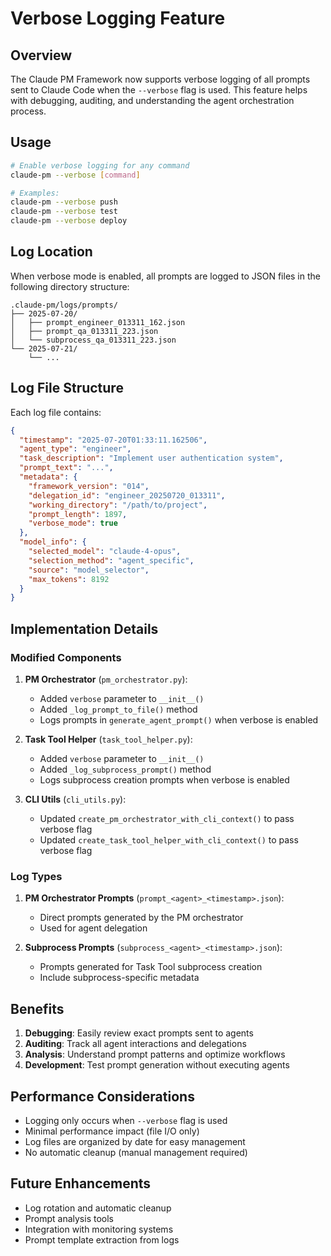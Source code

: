 # Verbose Logging Feature

## Overview

The Claude PM Framework now supports verbose logging of all prompts sent to Claude Code when the `--verbose` flag is used. This feature helps with debugging, auditing, and understanding the agent orchestration process.

## Usage

```bash
# Enable verbose logging for any command
claude-pm --verbose [command]

# Examples:
claude-pm --verbose push
claude-pm --verbose test
claude-pm --verbose deploy
```

## Log Location

When verbose mode is enabled, all prompts are logged to JSON files in the following directory structure:

```
.claude-pm/logs/prompts/
├── 2025-07-20/
│   ├── prompt_engineer_013311_162.json
│   ├── prompt_qa_013311_223.json
│   └── subprocess_qa_013311_223.json
└── 2025-07-21/
    └── ...
```

## Log File Structure

Each log file contains:

```json
{
  "timestamp": "2025-07-20T01:33:11.162506",
  "agent_type": "engineer",
  "task_description": "Implement user authentication system",
  "prompt_text": "...",
  "metadata": {
    "framework_version": "014",
    "delegation_id": "engineer_20250720_013311",
    "working_directory": "/path/to/project",
    "prompt_length": 1897,
    "verbose_mode": true
  },
  "model_info": {
    "selected_model": "claude-4-opus",
    "selection_method": "agent_specific",
    "source": "model_selector",
    "max_tokens": 8192
  }
}
```

## Implementation Details

### Modified Components

1. **PM Orchestrator** (`pm_orchestrator.py`):
   - Added `verbose` parameter to `__init__()`
   - Added `_log_prompt_to_file()` method
   - Logs prompts in `generate_agent_prompt()` when verbose is enabled

2. **Task Tool Helper** (`task_tool_helper.py`):
   - Added `verbose` parameter to `__init__()`
   - Added `_log_subprocess_prompt()` method
   - Logs subprocess creation prompts when verbose is enabled

3. **CLI Utils** (`cli_utils.py`):
   - Updated `create_pm_orchestrator_with_cli_context()` to pass verbose flag
   - Updated `create_task_tool_helper_with_cli_context()` to pass verbose flag

### Log Types

1. **PM Orchestrator Prompts** (`prompt_<agent>_<timestamp>.json`):
   - Direct prompts generated by the PM orchestrator
   - Used for agent delegation

2. **Subprocess Prompts** (`subprocess_<agent>_<timestamp>.json`):
   - Prompts generated for Task Tool subprocess creation
   - Include subprocess-specific metadata

## Benefits

1. **Debugging**: Easily review exact prompts sent to agents
2. **Auditing**: Track all agent interactions and delegations
3. **Analysis**: Understand prompt patterns and optimize workflows
4. **Development**: Test prompt generation without executing agents

## Performance Considerations

- Logging only occurs when `--verbose` flag is used
- Minimal performance impact (file I/O only)
- Log files are organized by date for easy management
- No automatic cleanup (manual management required)

## Future Enhancements

- Log rotation and automatic cleanup
- Prompt analysis tools
- Integration with monitoring systems
- Prompt template extraction from logs
